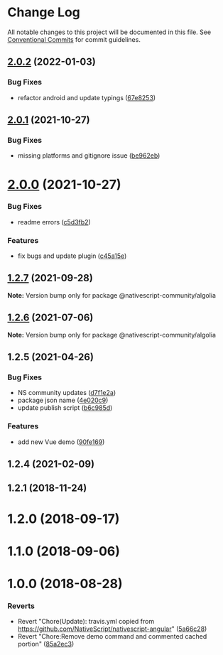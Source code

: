 # Change Log

All notable changes to this project will be documented in this file.
See [Conventional Commits](https://conventionalcommits.org) for commit guidelines.

## [2.0.2](https://github.com/nativescript-community/algolia/compare/v2.0.1...v2.0.2) (2022-01-03)


### Bug Fixes

* refactor android and update typings ([67e8253](https://github.com/nativescript-community/algolia/commit/67e82539e9e209d66238eca184cd7e8998c94be7))





## [2.0.1](https://github.com/nativescript-community/algolia/compare/v2.0.0...v2.0.1) (2021-10-27)


### Bug Fixes

* missing platforms and gitignore issue ([be962eb](https://github.com/nativescript-community/algolia/commit/be962ebc5733df43ae34e0d6852123b9557c3730))





# [2.0.0](https://github.com/nativescript-community/algolia/compare/v1.2.7...v2.0.0) (2021-10-27)


### Bug Fixes

* readme errors ([c5d3fb2](https://github.com/nativescript-community/algolia/commit/c5d3fb2bba7a59396bce22e3e5da1b21e82323c9))


### Features

* fix bugs and update plugin ([c45a15e](https://github.com/nativescript-community/algolia/commit/c45a15ee5f5f9937506241a1669d3a3c32cbfcf4))





## [1.2.7](https://github.com/nativescript-community/algolia/compare/v1.2.6...v1.2.7) (2021-09-28)

**Note:** Version bump only for package @nativescript-community/algolia





## [1.2.6](https://github.com/nativescript-community/algolia/compare/v1.2.5...v1.2.6) (2021-07-06)

**Note:** Version bump only for package @nativescript-community/algolia





## 1.2.5 (2021-04-26)


### Bug Fixes

* NS community updates ([d7f1e2a](https://github.com/nativescript-community/algolia/commit/d7f1e2acf91e3280176609895c34abe9f8272927))
* package json name ([4e020c9](https://github.com/nativescript-community/algolia/commit/4e020c9867ebd7319f85450932d0b567aa0bae47))
* update publish script ([b6c985d](https://github.com/nativescript-community/algolia/commit/b6c985dd337127bd98be91549ee3de4e533050d8))


### Features

* add new Vue demo ([90fe169](https://github.com/nativescript-community/algolia/commit/90fe169b45adaa97850a09ae6d4dd6dd55540f5b))



## 1.2.4 (2021-02-09)



## 1.2.1 (2018-11-24)



# 1.2.0 (2018-09-17)



# 1.1.0 (2018-09-06)



# 1.0.0 (2018-08-28)


### Reverts

* Revert "Chore(Update): travis.yml copied from https://github.com/NativeScript/nativescript-angular" ([5a66c28](https://github.com/nativescript-community/algolia/commit/5a66c28252a1fdbae0b44a8f37e2b405f0223e71))
* Revert "Chore:Remove demo command and commented cached portion" ([85a2ec3](https://github.com/nativescript-community/algolia/commit/85a2ec3173026392daf3e260194be6aba0550c81))
